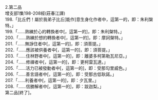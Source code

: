 2.第二品  
增支部1集198-208經(莊春江譯)  
198.「比丘們！屬於我弟子比丘[能作]意生身化作者中，這第一的，即：朱利槃特。」  
199.「……熟練於心的轉換者中[，這第一的]，即：朱利槃特。」  
200.「……熟練於想的轉換者中[，這第一的]，即：摩訶槃特。」  
201.「……無諍住者中[，這第一的]，即：須菩提。」  
202.「……應該被供養者中[，這第一的]，即：須菩提。」  
203.「……住林野者中[，這第一的]，即：離婆多柯第勒瓦尼亞。」  
204.「……修禪者中[，這第一的]，即：更柯雷瓦達。」  
205.「……活力已被發動者中[，這第一的]，即：受那勾里威色。」  
206.「……善言語者中[，這第一的]，即：受那古低耿諾。」  
207.「……利養者中[，這第一的]，即：夕瓦里。」  
208.「……信勝解者中[，這第一的]，即：跋迦梨。」  
第二品[終了]。  
  
  
